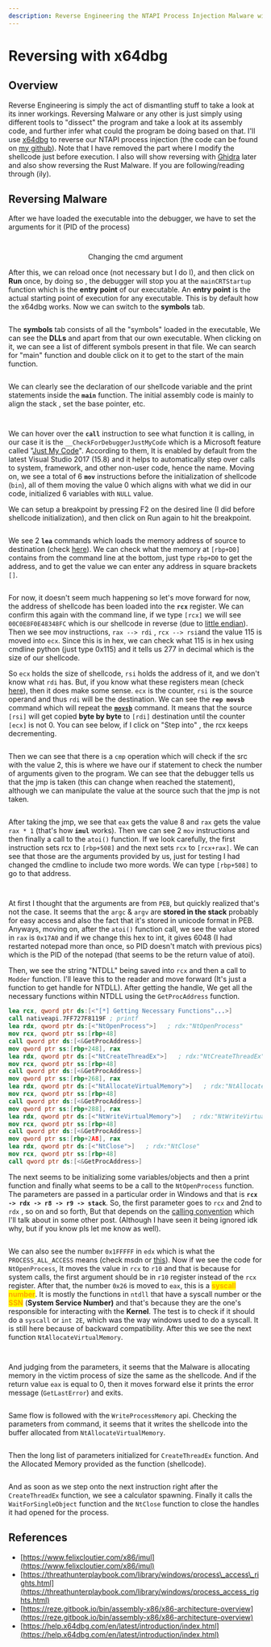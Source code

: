 ```yaml
---
description: Reverse Engineering the NTAPI Process Injection Malware with x64dbg
---
```


# Reversing with x64dbg

## Overview

Reverse Engineering is simply the act of dismantling stuff to take a look at its inner workings. Reversing Malware or any other is just simply using different tools to "dissect" the program and take a look at its assembly code, and further infer what could the program be doing based on that. I'll use [x64dbg](https://x64dbg.com/) to reverse our NTAPI process injection (the code can be found on [my github](https://github.com/ZzN1NJ4/Malware-Development/tree/main/NtAPI)). Note that I have removed the part where I modify the shellcode just before execution. I also will show reversing with [Ghidra](https://ghidra-sre.org/) later and also show reversing the Rust Malware. If you are following/reading through (ily).

## Reversing Malware

After we have loaded the executable into the debugger, we have to set the arguments for it (PID of the process)



<div align="center"><figure><img src="../.gitbook/assets/image (54) (1).png" alt=""><figcaption></figcaption></figure></div>

<div align="center" data-full-width="false"><figure><img src="../.gitbook/assets/image (55) (1).png" alt=""><figcaption><p>Changing the cmd argument</p></figcaption></figure></div>

After this, we can reload once (not necessary but I do I), and then click on **Run** once, by doing so , the debugger will stop you at the `mainCRTStartup` function which is the **entry point** of our executable. An **entry point** is the actual starting point of execution for any executable. This is by default how the x64dbg works. Now we can switch to the **symbols** tab.

<figure><img src="../.gitbook/assets/image (56) (1).png" alt=""><figcaption></figcaption></figure>

The **symbols** tab consists of all the "symbols" loaded in the executable, We can see the **DLLs** and apart from that our own executable. When clicking on it, we can see a list of different symbols present in that file. We can search for "main" function and double click on it to get to the start of the main function.

<figure><img src="../.gitbook/assets/image (57).png" alt=""><figcaption></figcaption></figure>

We can clearly see the declaration of our shellcode variable and the print statements inside the **`main`** function. The initial assembly code is mainly to align the stack , set the base pointer, etc.&#x20;

<figure><img src="../.gitbook/assets/image (60).png" alt=""><figcaption></figcaption></figure>

<figure><img src="../.gitbook/assets/image (61).png" alt=""><figcaption></figcaption></figure>

We can hover over the **`call`** instruction to see what function it is calling, in our case it is the  `__CheckForDebuggerJustMyCode` which is a Microsoft feature called "[Just My Code](https://learn.microsoft.com/en-us/cpp/build/reference/jmc?view=msvc-170)". According to them, It is enabled by default from the latest Visual Studio 2017 (15.8) and it helps to automatically step over calls to system, framework, and other non-user code, hence the name. Moving on, we see a total of 6 **`mov`** instructions before the initialization of shellcode (`bin`), all of them moving the value 0 which aligns with what we did in our code, initialized 6 variables with `NULL` value.

We can setup a breakpoint by pressing F2 on the desired line (I did before shellcode initialization), and then click on Run again to hit the breakpoint.&#x20;

<figure><img src="../.gitbook/assets/image (51) (1).png" alt=""><figcaption></figcaption></figure>

We see 2 **`lea`** commands which loads the memory address of source to destination (check [here](https://reze.gitbook.io/bin/assembly-x86/x86-architecture-overview#lea)). We can check what the memory at `[rbp+D0]` contains from the command line at the bottom, just type `rbp+D0` to get the address, and to get the value we can enter any address in square brackets `[]`.&#x20;

<figure><img src="../.gitbook/assets/image (52) (1).png" alt=""><figcaption></figcaption></figure>

For now, it doesn't seem much happening so let's move forward for now, the address of shellcode has been loaded into the **`rcx`** register. We can confirm this again with the command line, if we type `[rcx]` we will see `00C0E8F0E48348FC` which is our shellcode in reverse (due to [little endian](https://www.geeksforgeeks.org/little-and-big-endian-mystery/)). Then we see mov instructions, `rax --> rdi` , `rcx --> rsi`and the value 115 is moved into `ecx`. Since this is in hex, we can check what 115 is in hex using cmdline python (just type 0x115) and it tells us 277 in decimal which is the size of our shellcode.&#x20;

So `ecx` holds the size of shellcode, `rsi` holds the address of it, and we don't know what `rdi` has. But, if you know what these registers mean (check [here](https://reze.gitbook.io/bin/assembly-x86/x86-architecture-overview#eax-or-rax)), then it does make some sense. `ecx` is the counter, `rsi` is the source operand and thus `rdi` will be the destination. We can see the **`rep movsb`** command which will repeat the [**`movsb`**](https://faydoc.tripod.com/cpu/movsb.htm) command. It means that the source `[rsi]` will get copied **byte by byte** to `[rdi]` destination until the counter `[ecx]` is not 0. You can see below, if I click on "Step into" , the rcx keeps decrementing.

<figure><img src="../.gitbook/assets/ecx_decrement.gif" alt=""><figcaption></figcaption></figure>

Then we can see that there is a `cmp` operation which will check if the src with the value 2, this is where we have our if statement to check the number of arguments given to the program. We can see that the debugger tells us that the jmp is taken (this can change when reached the statement), although we can manipulate the value at the source such that the jmp is not taken.

<figure><img src="../.gitbook/assets/image (53) (1).png" alt=""><figcaption></figcaption></figure>

After taking the jmp, we see that `eax` gets the value 8 and `rax` gets the value `rax * 1` (that's how **`imul`** works). Then we can see 2 `mov` instructions and then finally a call to the `atoi()` function. If we look carefully, the first instruction sets rcx to `[rbp+508]` and the next sets `rcx` to `[rcx+rax]`.  We can see that those are the arguments provided by us, just for testing I had changed the cmdline to include two more words. We can type `[rbp+508]` to go to that address.

<figure><img src="../.gitbook/assets/image (48) (1).png" alt=""><figcaption></figcaption></figure>

<figure><img src="../.gitbook/assets/image (50) (1).png" alt=""><figcaption></figcaption></figure>

At first I thought that the arguments are from `PEB`, but quickly realized that's not the case. It seems that the `argc` & `argv` are **stored in the stack** probably for easy access and also the fact that it's stored in unicode format in PEB. Anyways, moving on, after the `atoi()` function call, we see the value stored in `rax` is `0x17A0` and if we change this hex to int, it gives 6048 (I had restarted notepad more than once, so PID doesn't match with previous pics) which is the PID of the notepad (that seems to be the return value of atoi).

Then, we see the string "NTDLL" being saved into `rcx` and then a call to `Modder` function. I'll leave this to the reader and move forward (It's just a function to get handle for NTDLL). After getting the handle, We get all the necessary functions within NTDLL using the `GetProcAddress` function.

```nasm
lea rcx, qword ptr ds:[<"[*] Getting Necessary Functions"...>]
call nativeapi.7FF727F8119F ; printf
lea rdx, qword ptr ds:[<"NtOpenProcess">]   ; rdx:"NtOpenProcess"
mov rcx, qword ptr ss:[rbp+48]
call qword ptr ds:[<&GetProcAddress>]
mov qword ptr ss:[rbp+248], rax
lea rdx, qword ptr ds:[<"NtCreateThreadEx">]   ; rdx:"NtCreateThreadEx"
mov rcx, qword ptr ss:[rbp+48]
call qword ptr ds:[<&GetProcAddress>]
mov qword ptr ss:[rbp+268], rax
lea rdx, qword ptr ds:[<"NtAllocateVirtualMemory">]   ; rdx:"NtAllocateVirtualMemory"
mov rcx, qword ptr ss:[rbp+48]
call qword ptr ds:[<&GetProcAddress>]
mov qword ptr ss:[rbp+288], rax
lea rdx, qword ptr ds:[<"NtWriteVirtualMemory">]   ; rdx:"NtWriteVirtualMemory"
mov rcx, qword ptr ss:[rbp+48]
call qword ptr ds:[<&GetProcAddress>]
mov qword ptr ss:[rbp+2A8], rax
lea rdx, qword ptr ds:[<"NtClose">]   ; rdx:"NtClose"
mov rcx, qword ptr ss:[rbp+48]
call qword ptr ds:[<&GetProcAddress>]
```

The next seems to be initializing some variables/objects and then a print function and finally what seems to be a call to the `NtOpenProcess` function. The parameters are passed in a particular order in Windows and that is **`rcx -> rdx -> r8 -> r9 -> stack`**. So, the first parameter goes to `rcx` and 2nd to `rdx` , so on and so forth, But that depends on the [calling convention](https://learn.microsoft.com/en-us/cpp/cpp/argument-passing-and-naming-conventions?view=msvc-170) which I'll talk about in some other post. (Although I have seen it being ignored idk why, but if you know pls let me know as well).

<figure><img src="../.gitbook/assets/image (18) (1) (1).png" alt=""><figcaption></figcaption></figure>

We can also see the number `0x1FFFFF` in `edx` which is what the `PROCESS_ALL_ACCESS` means (check msdn or [this](https://threathunterplaybook.com/library/windows/process_access_rights.html)). Now if we see the code for `NtOpenProcess`, It moves the value in `rcx` to `r10` and that is because for system calls, the first argument should be in `r10` register instead of the `rcx` register. After that, the number `0x26` is moved to `eax`, this is a <mark style="color:orange;">**syscall number**</mark>. It is mostly the functions in `ntdll` that have a syscall number or the <mark style="color:orange;">**SSN**</mark> (**System Service Number)** and that's because they are the one's responsible for interacting with the **Kernel**. The test is to check if it should do a `syscall` or `int 2E`, which was the way windows used to do a syscall. It is still here because of backward compatibility. After this we see the next function `NtAllocateVirtualMemory`.

<figure><img src="../.gitbook/assets/image (44) (1).png" alt=""><figcaption></figcaption></figure>

<figure><img src="../.gitbook/assets/image (43) (1).png" alt=""><figcaption></figcaption></figure>

And judging from the parameters, it seems that the Malware is allocating memory in the victim process of size the same as the shellcode. And if the return value `eax` is equal to 0, then it moves forward else it prints the error message (`GetLastError`) and exits.

<figure><img src="../.gitbook/assets/image (45) (1).png" alt=""><figcaption></figcaption></figure>

Same flow is followed with the `WriteProcessMemory` api. Checking the parameters from command, it seems that it writes the shellcode into the buffer allocated from `NtAllocateVirtualMemory`.

<figure><img src="../.gitbook/assets/image (46) (1).png" alt=""><figcaption></figcaption></figure>

Then the long list of parameters initialized for `CreateThreadEx` function. And the Allocated Memory provided as the function (shellcode).

<figure><img src="../.gitbook/assets/image (47) (1).png" alt=""><figcaption></figcaption></figure>

And as soon as we step onto the next instruction right after the `CreateThreadEx` function, we see a calculator spawning. Finally it calls the `WaitForSingleObject` function and the `NtClose` function to close the handles it had opened for the process.

## References

* [https://www.felixcloutier.com/x86/imul](https://www.felixcloutier.com/x86/imul)
* [https://threathunterplaybook.com/library/windows/process\_access\_rights.html](https://threathunterplaybook.com/library/windows/process_access_rights.html)
* [https://reze.gitbook.io/bin/assembly-x86/x86-architecture-overview](https://reze.gitbook.io/bin/assembly-x86/x86-architecture-overview)
* [https://help.x64dbg.com/en/latest/introduction/index.html](https://help.x64dbg.com/en/latest/introduction/index.html)
